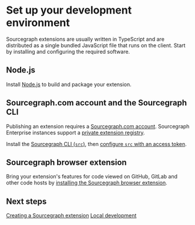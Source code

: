 # Set up your development environment

<!--
Purpose: To provide a source of truth for setting up a development environment for extensions. This can then be linked to from reference documentation and tutorials.
-->

Sourcegraph extensions are usually written in TypeScript and are distributed as a single bundled JavaScript file that runs on the client. Start by installing and configuring the required software.

## Node.js

Install [Node.js](https://nodejs.org) to build and package your extension.

## Sourcegraph.com account and the Sourcegraph CLI

Publishing an extension requires a [Sourcegraph.com account](https://sourcegraph.com/sign-up). Sourcegraph Enterprise instances support a [private extension registry](https://docs.sourcegraph.com/extensions).

Install the [Sourcegraph CLI (`src`)](https://github.com/sourcegraph/src-cli#installation), then [configure `src` with an access token](https://github.com/sourcegraph/src-cli#authentication).

## Sourcegraph browser extension

Bring your extension's features for code viewed on GitHub, GitLab and other code hosts by [installing the Sourcegraph browser extension](https://docs.sourcegraph.com/integration/browser_extension).

## Next steps

[Creating a Sourcegraph extension](creating.md)
[Local development](local_development.md)
